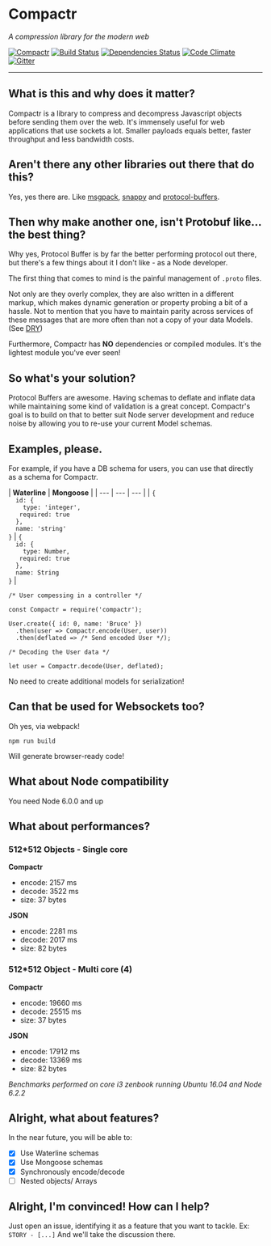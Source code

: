 # Compactr
*A compression library for the modern web*

[![Compactr](https://img.shields.io/npm/v/compactr.svg)](https://www.npmjs.com/package/compactr)
[![Build Status](https://travis-ci.org/fed135/compactr.svg?branch=master)](https://travis-ci.org/fed135/compactr)
[![Dependencies Status](https://david-dm.org/fed135/compactr.svg)](https://www.npmjs.com/package/compactr)
[![Code Climate](https://codeclimate.com/github/fed135/compactr/badges/gpa.svg)](https://codeclimate.com/github/fed135/compactr)
[![Gitter](https://img.shields.io/gitter/room/fed135/compactr.svg)](https://gitter.im/fed135/compactr)

---

## What is this and why does it matter?

Compactr is a library to compress and decompress Javascript objects before sending them over the web. It's immensely useful for web applications that use sockets a lot. Smaller payloads equals better, faster throughput and less bandwidth costs.


## Aren't there any other libraries out there that do this?

Yes, yes there are. Like [msgpack](http://msgpack.org/), [snappy](https://google.github.io/snappy/) and [protocol-buffers](https://developers.google.com/protocol-buffers/).


## Then why make another one, isn't Protobuf like... the best thing?

Why yes, Protocol Buffer is by far the better performing protocol out there, but there's a few things about it I don't like - as a Node developer.

The first thing that comes to mind is the painful management of `.proto` files.

Not only are they overly complex, they are also written in a different markup, which makes dynamic generation or property probing a bit of a hassle. Not to mention that you have to maintain parity across services of these messages that are more often than not a copy of your data Models. (See [DRY](https://en.wikipedia.org/wiki/Don%27t_repeat_yourself))

Furthermore, Compactr has **NO** dependencies or compiled modules. It's the lightest module you've ever seen!


## So what's your solution?

Protocol Buffers are awesome. Having schemas to deflate and inflate data while maintaining some kind of validation is a great concept. Compactr's goal is to build on that to better suit Node server development and reduce noise by allowing you to re-use your current Model schemas.


## Examples, please.

For example, if you have a DB schema for users, you can use that directly as a schema for Compactr.

| **Waterline** | **Mongoose** |
| --- | --- | --- |
| `{` <br> `  id: {` <br> `    type: 'integer',`  <br> `   required: true`  <br> `  },`  <br> `  name: 'string'`  <br>  `}` | `{` <br> `  id: {` <br> `    type: Number,`  <br> `   required: true`  <br> `  },`  <br> `  name: String`  <br>  `}` |


```
/* User compessing in a controller */

const Compactr = require('compactr');

User.create({ id: 0, name: 'Bruce' })
  .then(user => Compactr.encode(User, user))
  .then(deflated => /* Send encoded User */);

```

```
/* Decoding the User data */

let user = Compactr.decode(User, deflated);

```
No need to create additional models for serialization!


## Can that be used for Websockets too?

Oh yes, via webpack!

`npm run build`

Will generate browser-ready code!


## What about Node compatibility

You need Node 6.0.0 and up


## What about performances?

### 512*512 Objects - Single core

**Compactr**

- encode: 2157 ms
- decode: 3522 ms
- size: 37 bytes


**JSON**
- encode: 2281 ms
- decode: 2017 ms
- size: 82 bytes

### 512*512 Object - Multi core (4)

**Compactr**

- encode: 19660 ms
- decode: 25515 ms
- size: 37 bytes


**JSON**
- encode: 17912 ms
- decode: 13369 ms
- size: 82 bytes

*Benchmarks performed on core i3 zenbook running Ubuntu 16.04 and Node 6.2.2*

## Alright, what about features?

In the near future, you will be able to:

- [x] Use Waterline schemas
- [x] Use Mongoose schemas
- [x] Synchronously encode/decode
- [ ] Nested objects/ Arrays

## Alright, I'm convinced! How can I help?

Just open an issue, identifying it as a feature that you want to tackle.
Ex: `STORY - [...]`
And we'll take the discussion there.
